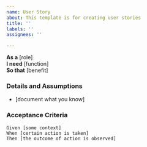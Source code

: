 ```yaml
---
name: User Story
about: This template is for creating user stories
title: ''
labels: ''
assignees: ''

---
```


**As a** [role]   
 **I need** [function]   
 **So that** [benefit]   
 ### Details and Assumptions 
 * [document what you know] 
 ### Acceptance Criteria   
 ```gherkin 
 Given [some context] 
 When [certain action is taken] 
 Then [the outcome of action is observed] 
 ```
